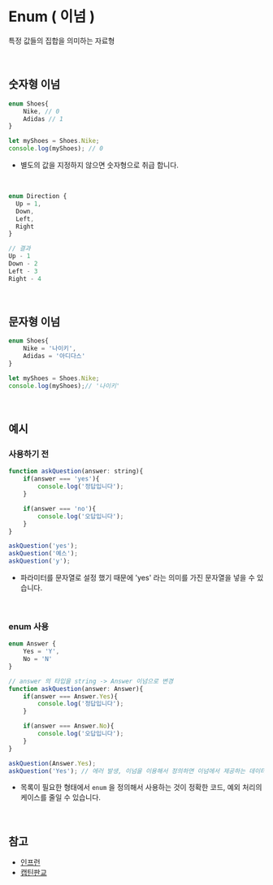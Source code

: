 # Enum ( 이넘 )

특정 값들의 집합을 의미하는 자료형

<br>

## 숫자형 이넘
```js
enum Shoes{
    Nike, // 0
    Adidas // 1
}

let myShoes = Shoes.Nike;
console.log(myShoes); // 0


```
- 별도의 값을 지정하지 않으면 숫자형으로 취급 합니다.

<br>

```js
enum Direction {
  Up = 1,
  Down,
  Left,
  Right
}

// 결과
Up - 1
Down - 2
Left - 3
Right - 4
```

<br>

## 문자형 이넘
```js
enum Shoes{
    Nike = '나이키',
    Adidas = '아디다스'
}

let myShoes = Shoes.Nike;
console.log(myShoes);// '나이키' 
```

<br>

## 예시
### 사용하기 전
```js
function askQuestion(answer: string){
    if(answer === 'yes'){
        console.log('정답입니다');
    }

    if(answer === 'no'){
        console.log('오답입니다');
    }
}

askQuestion('yes'); 
askQuestion('예스'); 
askQuestion('y'); 
```
- 파라미터를 문자열로 설정 했기 때문에 'yes' 라는 의미를 가진 문자열을 넣을 수 있습니다.

<br>

### enum 사용
```js
enum Answer {
    Yes = 'Y',
    No = 'N'
}

// answer 의 타입을 string -> Answer 이넘으로 변경
function askQuestion(answer: Answer){
    if(answer === Answer.Yes){
        console.log('정답입니다');
    }

    if(answer === Answer.No){
        console.log('오답입니다');
    }
}

askQuestion(Answer.Yes);
askQuestion('Yes'); // 에러 발생, 이넘을 이용해서 정의하면 이넘에서 제공하는 데이터만 사용 가능 
```
- 목록이 필요한 형태에서 `enum` 을 정의해서 사용하는 것이 정확한 코드, 예외 처리의 케이스를 줄일 수 있습니다.

<br>

## 참고
- [인프런](https://www.inflearn.com/course/%ED%83%80%EC%9E%85%EC%8A%A4%ED%81%AC%EB%A6%BD%ED%8A%B8-%EC%9E%85%EB%AC%B8/dashboard)
- [캡틴판교](https://joshua1988.github.io/ts/guide/enums.html#%EC%9D%B4%EB%84%98-enums)